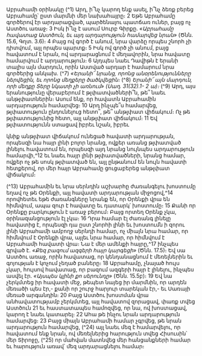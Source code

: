 
Աբրահամի օրինակը
(^1) Արդ, ի՞նչ կարող ենք ասել, ի՞նչ ձեռք բերեց Աբրահամը՝ ըստ մարմնի մեր նախահայրը։ 2 Եթե Աբրահամը գործերով
էր արդարացված, պարծենալու պատճառ ուներ, բայց ոչ Աստծու առաջ։ 3 Իսկ ի՞նչ է ասում Սուրբ Գիրքը. _«Աբրահամը
հավատաց Աստծուն, եւ այդ արդարություն համարվեց նրան»_ (Ծնն. 15.6, Գղտ. 3.6)։ 4 Բայց ով գործ է անում, նրա վարձը
որպես շնորհ չի դիտվում, այլ որպես պարտք։ 5 Իսկ ով գործ չի անում, բայց հավատում է նրան, ով արդարացնում է
մեղավորին, նրա հավատը համարվում է արդարություն։ 6 Այդպես նաեւ Դավիթն է երանի տալիս այն մարդուն, որին
Աստված արդար է համարում նրա գործերից անկախ.
(^7) _«Երանի՜ նրանց, որոնց անօրենությունները ներվեցին,
եւ որոնց մեղքերը ծածկվեցին։_
(^8) _Երանի՜ այն մարդուն, որի մեղքը Տերը նկատի չի առնում» (Սաղ. 31(32).1- 2 ա)։_
(^9) Արդ, այս երանությունը վերաբերում է թլփատվածների՞ն, թե՞ նաեւ անթլփատներին։ Ասում ենք, որ հավատն
Աբրահամին արդարություն համարվեց։ 10 Արդ ինչպե՞ս համարվեց, թլփատություն ընդունելուց հետո՞, թե՞ անթլփատ
վիճակում։ Ոչ թե թլփատությունից հետո, այլ անթլփատ վիճակում։ 11 Եվ թլփատությունն ստացավ իբրեւ նշան, իբրեւ


կնիք անթլփատ վիճակում ունեցած հավատի արդարության, որպեսզի նա հայր լինի բոլոր նրանց, ովքեր առանց
թլփատված լինելու հավատում են, որպեսզի այդ նրանց նույնպես արդարություն համարվի,^12 եւ նաեւ հայր լինի
թլփատվածների, նրանց համար, ովքեր ոչ թե սոսկ թլփատված են, այլ ընթանում են նույն հավատի հետքերով, որ մեր
հայր Աբրահամը ցուցաբերեց անթլփատ վիճակում։

(^13) Աբրահամին եւ նրա սերնդին աշխարհը ժառանգելու խոստումը եղավ ոչ թե Օրենքի, այլ հավատի արդարության
միջոցով,^14 որովհետեւ եթե ժառանգները նրանք են, որ Օրենքի վրա են հիմնվում, ապա զուր է հավատը եւ դատարկ՝
խոստումը։ 15 Քանի որ Օրենքը բարկություն է առաջ բերում։ Բայց որտեղ Օրենք չկա, օրինազանցություն էլ չկա։ 16 Դրա
համար էլ ժառանգ լինելը հավատից է, որպեսզի դա ըստ շնորհի լինի եւ խոստումն ի զորու լինի Աբրահամի ամբողջ
սերնդի համար, ոչ միայն նրա համար, որ հիմնվում է Օրենքի վրա, այլեւ նրա համար, որ հիմնվում է Աբրահամի հավատի
վրա։ Նա է մեր ամենքի հայրը,^17 ինչպես գրված է. _«Քեզ բազում ազգերի հայր կարգեցի»_ (Ծնն. 17.5)։ Եվ սա Աստծու առաջ,
որին հավատաց, որ կենդանացնում է մեռելներին եւ գոյության է կոչում չեղած բաները։ 18 Աբրահամը, չնայած հույս չկար,
հույսով հավատաց, որ բազում ազգերի հայր է լինելու, ինչպես ասվել էր. _«Այսպես կլինի քո սերունդը»_ (Ծնն. 15.5բ)։ 19 Եվ
նա չերկմտեց իր հավատի մեջ, թեպետ նայեց իր մարմնին, որ արդեն մեռածի պես էր,- քանի որ շուրջ հարյուր տարեկան
էր,- եւ Սառայի մեռած արգանդին։ 20 Բայց Աստծու խոստման վրա անհավատությամբ չերկմտեց, այլ հավատով
զորացավ, փառք տվեց Աստծուն 21 եւ հաստատապես համոզվեց, որ նա, ով խոստացավ, կարող է նաեւ կատարել։ 22 Ահա
թե ինչու նրան արդարություն համարվեց։ 23 Բայց միայն Աբրահամի համար չգրվեց, թե նրան արդարություն համարվեց,
(^24) այլ նաեւ մեզ է համարվելու, որ հավատում ենք նրան, ով մեռելներից հարություն տվեց Հիսուսին՝ մեր Տիրոջը, (^25) որ
մահվան մատնվեց մեր հանցանքների համար եւ հարություն առավ՝ մեզ արդարացնելու համար։
